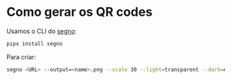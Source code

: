 # Como gerar os QR codes

Usamos o CLI do [segno](https://segno.readthedocs.io/en/latest/):

```bash
pipx install segno
```

Para criar:

```bash
segno <URL> --output=<name>.png --scale 30 --light=transparent --dark=#2a2a2a
```
